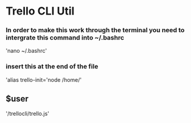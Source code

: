 <h1>Trello CLI Util</h1>

<h3>In order to make this work through the terminal you need to intergrate this command into ~/.bashrc</h3>
    
'nano ~/.bashrc'
<h3>insert this at the end of the file</h3>
'alias trello-init='node /home/'<h2>$user</h2>'/trellocli/trello.js'